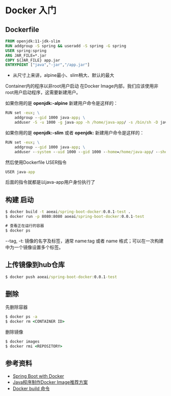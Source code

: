 # Docker 入门

## Dockerfile

```Dockerfile
FROM openjdk:11-jdk-slim
RUN addgroup -S spring && useradd -S spring -G spring
USER spring:spring
ARG JAR_FILE=*.jar
COPY ${JAR_FILE} app.jar
ENTRYPOINT ["java","-jar","/app.jar"]
```

- 从尺寸上来讲，alpine最小、slim稍大、默认的最大

Container内的程序以非root用户启动
在Docker Image内部，我们应该使用非root用户启动程序，这需要新建用户。

如果你用的是 **openjdk:<version>-alpine** 新建用户命令是这样的：

```cmd
RUN set -eux; \
    addgroup --gid 1000 java-app; \
    adduser -S -u 1000 -g java-app -h /home/java-app/ -s /bin/sh -D java-app;
```

如果你用的是 **openjdk:<version>-slim** 或者 **openjdk:<version>** 新建用户命令是这样的：

```cmd
RUN set -eux; \
    addgroup --gid 1000 java-app; \
    adduser --system --uid 1000 --gid 1000 --home=/home/java-app/ --shell=/bin/sh --disabled-password java-app;
```

然后使用Dockerfile USER指令

```cmd
USER java-app
```
后面的指令就都是以java-app用户身份执行了

## 构建 启动

```cmd
$ docker build -t aoeai/spring-boot-docker:0.0.1-test .
$ docker run -p 8080:8080 aoeai/spring-boot-docker:0.0.1-test

# 查看正在运行的容器
$ docker ps
```

--tag, -t: 镜像的名字及标签，通常 name:tag 或者 name 格式；可以在一次构建中为一个镜像设置多个标签。

## 上传镜像到hub仓库

```cmd
$ docker push aoeai/spring-boot-docker:0.0.1-test
```

## 删除

先删除容器

```cmd
$ docker ps -a
$ docker rm <CONTAINER ID>
```

删除镜像

```cmd
$ docker images
$ docker rmi <REPOSITORY>
```

## 参考资料
- [Spring Boot with Docker](https://spring.io/guides/gs/spring-boot-docker/)
- [Java程序制作Docker Image推荐方案](https://segmentfault.com/a/1190000016449865)
- [Docker build 命令](https://www.runoob.com/docker/docker-build-command.html)


